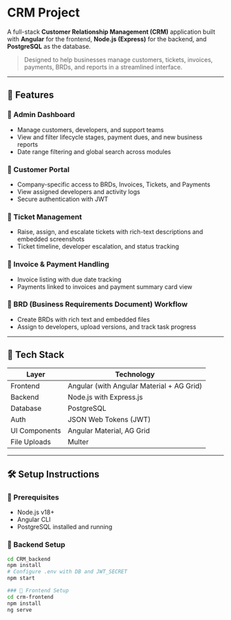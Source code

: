 # CRM Project

A full-stack **Customer Relationship Management (CRM)** application built with **Angular** for the frontend, **Node.js (Express)** for the backend, and **PostgreSQL** as the database.

> Designed to help businesses manage customers, tickets, invoices, payments, BRDs, and reports in a streamlined interface.

---

## 🚀 Features

### 🔹 Admin Dashboard
- Manage customers, developers, and support teams
- View and filter lifecycle stages, payment dues, and new business reports
- Date range filtering and global search across modules

### 🔹 Customer Portal
- Company-specific access to BRDs, Invoices, Tickets, and Payments
- View assigned developers and activity logs
- Secure authentication with JWT

### 🔹 Ticket Management
- Raise, assign, and escalate tickets with rich-text descriptions and embedded screenshots
- Ticket timeline, developer escalation, and status tracking

### 🔹 Invoice & Payment Handling
- Invoice listing with due date tracking
- Payments linked to invoices and payment summary card view

### 🔹 BRD (Business Requirements Document) Workflow
- Create BRDs with rich text and embedded files
- Assign to developers, upload versions, and track task progress

---

## 🧱 Tech Stack

| Layer         | Technology                     |
|--------------|---------------------------------|
| Frontend      | Angular (with Angular Material + AG Grid) |
| Backend       | Node.js with Express.js        |
| Database      | PostgreSQL                     |
| Auth          | JSON Web Tokens (JWT)          |
| UI Components | Angular Material, AG Grid      |
| File Uploads  | Multer                         |

---

## 🛠️ Setup Instructions

### 🧩 Prerequisites
- Node.js v18+
- Angular CLI
- PostgreSQL installed and running

### 🔧 Backend Setup
```bash
cd CRM_backend
npm install
# Configure .env with DB and JWT_SECRET
npm start

### 🔧 Frontend Setup
cd crm-frontend
npm install
ng serve

